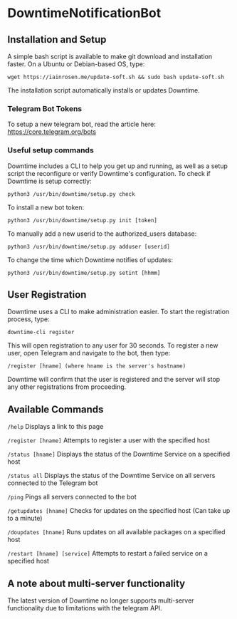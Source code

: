 # DowntimeNotificationBot

## Installation and Setup
A simple bash script is available to make git download and installation faster. On a Ubuntu or Debian-based OS, type:
```
wget https://iainrosen.me/update-soft.sh && sudo bash update-soft.sh
```
The installation script automatically installs or updates Downtime.

### Telegram Bot Tokens
To setup a new telegram bot, read the article here: https://core.telegram.org/bots

### Useful setup commands
Downtime includes a CLI to help you get up and running, as well as a setup script the reconfigure or verify Downtime's configuration.
To check if Downtime is setup correctly:
```
python3 /usr/bin/downtime/setup.py check
```
To install a new bot token:
```
python3 /usr/bin/downtime/setup.py init [token]
```
To manually add a new userid to the authorized_users database:
```
python3 /usr/bin/downtime/setup.py adduser [userid]
```
To change the time which Downtime notifies of updates:
```
python3 /usr/bin/downtime/setup.py setint [hhmm]
```

## User Registration
Downtime uses a CLI to make administration easier. To start the registration process, type:
```
downtime-cli register
```
This will open registration to any user for 30 seconds. To register a new user, open Telegram and navigate to the bot, then type:
```
/register [hname] (where hname is the server's hostname)
```
Downtime will confirm that the user is registered and the server will stop any other registrations from proceeding.
## Available Commands
```/help``` Displays a link to this page

```/register [hname]``` Attempts to register a user with the specified host

```/status [hname]``` Displays the status of the Downtime Service on a specified host

```/status all``` Displays the status of the Downtime Service on all servers connected to the Telegram bot

```/ping``` Pings all servers connected to the bot

```/getupdates [hname]``` Checks for updates on the specified host (Can take up to a minute)

```/doupdates [hname]``` Runs updates on all available packages on a specified host

```/restart [hname] [service]``` Attempts to restart a failed service on a specified host

## A note about multi-server functionality
The latest version of Downtime no longer supports multi-server functionality due to limitations with the telegram API.
